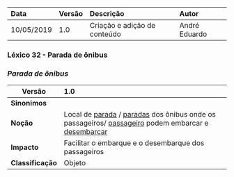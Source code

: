 |Data|Versão|Descrição|Autor|
|:---|:---|:---|:---|
|10/05/2019|1.0|Criação e adição de conteúdo|André Eduardo|


### Léxico 32 - Parada de ônibus
### ***<a name="parada de onibus">Parada de ônibus</a>***


|Versão|1.0
|-|:-|
|**Sinonimos**|
|**Noção**|Local de [parada](#parada) / [paradas](#paradas) dos ônibus onde os passageiros/ [passageiro](#passageiro) podem embarcar e [desembarcar](#desembarcar) |
|**Impacto**|Facilitar o embarque e o desembarque dos passageiros|
|**Classificação**| Objeto
